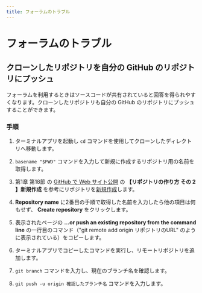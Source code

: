 ```yaml
---
title: フォーラムのトラブル
---
```


# フォーラムのトラブル

## クローンしたリポジトリを自分の GitHub のリポジトリにプッシュ

フォーラムを利用するときはソースコードが共有されていると回答を得られやすくなります。クローンしたリポジトリも自分の GitHub のリポジトリにプッシュすることができます。

### 手順

1. ターミナルアプリを起動し `cd` コマンドを使用してクローンしたディレクトリへ移動します。

1. `basename "$PWD"` コマンドを入力して新規に作成するリポジトリ用の名前を取得します。

1. 第1章 第18節 の [GitHub で Web サイト公開](https://www.nnn.ed.nico/contents/guides/5198) の **【リポジトリの作り方 その 2 】新規作成** を参考にリポジトリを[新規作成](https://github.com/new)します。

1. **Repository name** に2番目の手順で取得した名前を入力したら他の項目は何もせず、 **Create repository** をクリックします。

1. 表示されたページの **…or push an existing repository from the command line** の一行目のコマンド（"git remote add origin リポジトリのURL" のように表示されている）をコピーします。

1. ターミナルアプリでコピーしたコマンドを実行し、リモートリポジトリを追加します。

1. `git branch` コマンドを入力し、現在のブランチ名を確認します。

1. `git push -u origin 確認したブランチ名` コマンドを入力します。
